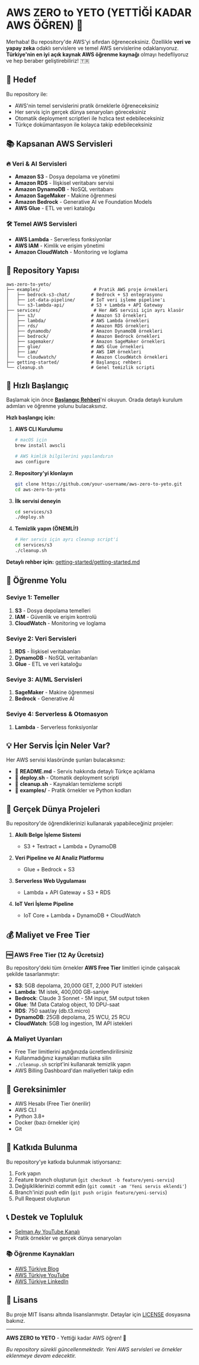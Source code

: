 # AWS ZERO to YETO (YETTİĞİ KADAR AWS ÖĞREN) 🚀

Merhaba! Bu repository'de AWS'yi sıfırdan öğreneceksiniz. Özellikle **veri ve yapay zeka** odaklı servislere ve temel AWS servislerine odaklanıyoruz. **Türkiye'nin en iyi açık kaynak AWS öğrenme kaynağı** olmayı hedefliyoruz ve hep beraber geliştirebiliriz! 🇹🇷

## 🎯 Hedef

Bu repository ile:
- AWS'nin temel servislerini pratik örneklerle öğreneceksiniz
- Her servis için gerçek dünya senaryoları göreceksiniz
- Otomatik deployment scriptleri ile hızlıca test edebileceksiniz
- Türkçe dokümantasyon ile kolayca takip edebileceksiniz

## 📚 Kapsanan AWS Servisleri

### 🔥 Veri & AI Servisleri
- **Amazon S3** - Dosya depolama ve yönetimi
- **Amazon RDS** - İlişkisel veritabanı servisi
- **Amazon DynamoDB** - NoSQL veritabanı
- **Amazon SageMaker** - Makine öğrenmesi
- **Amazon Bedrock** - Generative AI ve Foundation Models
- **AWS Glue** - ETL ve veri kataloğu

### 🛠️ Temel AWS Servisleri
- **AWS Lambda** - Serverless fonksiyonlar
- **AWS IAM** - Kimlik ve erişim yönetimi
- **Amazon CloudWatch** - Monitoring ve loglama

## 📁 Repository Yapısı

```
aws-zero-to-yeto/
├── examples/                    # Pratik AWS proje örnekleri
│   ├── bedrock-s3-chat/        # Bedrock + S3 entegrasyonu
│   ├── iot-data-pipeline/      # IoT veri işleme pipeline'ı
│   └── s3-lambda-api/          # S3 + Lambda + API Gateway
├── services/                    # Her AWS servisi için ayrı klasör
│   ├── s3/                     # Amazon S3 örnekleri
│   ├── lambda/                 # AWS Lambda örnekleri
│   ├── rds/                    # Amazon RDS örnekleri
│   ├── dynamodb/               # Amazon DynamoDB örnekleri
│   ├── bedrock/                # Amazon Bedrock örnekleri
│   ├── sagemaker/              # Amazon SageMaker örnekleri
│   ├── glue/                   # AWS Glue örnekleri
│   ├── iam/                    # AWS IAM örnekleri
│   └── cloudwatch/             # Amazon CloudWatch örnekleri
├── getting-started/            # Başlangıç rehberi
└── cleanup.sh                  # Genel temizlik scripti
```

## 🚀 Hızlı Başlangıç

Başlamak için önce **[Başlangıç Rehberi](getting-started/getting-started.md)**'ni okuyun. Orada detaylı kurulum adımları ve öğrenme yolunu bulacaksınız.

**Hızlı başlangıç için:**

1. **AWS CLI Kurulumu**
   ```bash
   # macOS için
   brew install awscli
   
   # AWS kimlik bilgilerini yapılandırın
   aws configure
   ```

2. **Repository'yi klonlayın**
   ```bash
   git clone https://github.com/your-username/aws-zero-to-yeto.git
   cd aws-zero-to-yeto
   ```

3. **İlk servisi deneyin**
   ```bash
   cd services/s3
   ./deploy.sh
   ```

4. **Temizlik yapın (ÖNEMLİ!)**
   ```bash
   # Her servis için ayrı cleanup script'i
   cd services/s3
   ./cleanup.sh
   ```

**Detaylı rehber için:** [getting-started/getting-started.md](getting-started/getting-started.md)

## 📖 Öğrenme Yolu

### Seviye 1: Temeller
1. **S3** - Dosya depolama temelleri
2. **IAM** - Güvenlik ve erişim kontrolü
3. **CloudWatch** - Monitoring ve loglama

### Seviye 2: Veri Servisleri
1. **RDS** - İlişkisel veritabanları
2. **DynamoDB** - NoSQL veritabanları
3. **Glue** - ETL ve veri kataloğu

### Seviye 3: AI/ML Servisleri
1. **SageMaker** - Makine öğrenmesi
2. **Bedrock** - Generative AI

### Seviye 4: Serverless & Otomasyon
1. **Lambda** - Serverless fonksiyonlar

## 💡 Her Servis İçin Neler Var?

Her AWS servisi klasöründe şunları bulacaksınız:

- 📖 **README.md** - Servis hakkında detaylı Türkçe açıklama
- 🚀 **deploy.sh** - Otomatik deployment scripti
- 🧹 **cleanup.sh** - Kaynakları temizleme scripti
- 📝 **examples/** - Pratik örnekler ve Python kodları

## 🎯 Gerçek Dünya Projeleri

Bu repository'de öğrendiklerinizi kullanarak yapabileceğiniz projeler:

1. **Akıllı Belge İşleme Sistemi**
   - S3 + Textract + Lambda + DynamoDB

2. **Veri Pipeline ve AI Analiz Platformu**
   - Glue + Bedrock + S3

3. **Serverless Web Uygulaması**
   - Lambda + API Gateway + S3 + RDS

4. **IoT Veri İşleme Pipeline**
   - IoT Core + Lambda + DynamoDB + CloudWatch

## 💰 Maliyet ve Free Tier

### 🆓 AWS Free Tier (12 Ay Ücretsiz)
Bu repository'deki tüm örnekler **AWS Free Tier** limitleri içinde çalışacak şekilde tasarlanmıştır:

- **S3**: 5GB depolama, 20,000 GET, 2,000 PUT istekleri
- **Lambda**: 1M istek, 400,000 GB-saniye
- **Bedrock**: Claude 3 Sonnet - 5M input, 5M output token
- **Glue**: 1M Data Catalog object, 10 DPU-saat
- **RDS**: 750 saat/ay (db.t3.micro)
- **DynamoDB**: 25GB depolama, 25 WCU, 25 RCU
- **CloudWatch**: 5GB log ingestion, 1M API istekleri

### ⚠️ Maliyet Uyarıları
- Free Tier limitlerini aştığınızda ücretlendirilirsiniz
- Kullanmadığınız kaynakları mutlaka silin
- `./cleanup.sh` script'ini kullanarak temizlik yapın
- AWS Billing Dashboard'dan maliyetleri takip edin

## 🔧 Gereksinimler

- AWS Hesabı (Free Tier önerilir)
- AWS CLI
- Python 3.8+
- Docker (bazı örnekler için)
- Git

## 📝 Katkıda Bulunma

Bu repository'ye katkıda bulunmak istiyorsanız:

1. Fork yapın
2. Feature branch oluşturun (`git checkout -b feature/yeni-servis`)
3. Değişikliklerinizi commit edin (`git commit -am 'Yeni servis eklendi'`)
4. Branch'inizi push edin (`git push origin feature/yeni-servis`)
5. Pull Request oluşturun

## 📞 Destek ve Topluluk

- [Selman Ay YouTube Kanalı](https://www.youtube.com/@selmanay)
- Pratik örnekler ve gerçek dünya senaryoları

### 📚 Öğrenme Kaynakları
- [AWS Türkiye Blog](https://aws.amazon.com/tr/blogs/)
- [AWS Türkiye YouTube](https://www.youtube.com/@awsturkiye)
- [AWS Türkiye LinkedIn](https://www.linkedin.com/company/aws-turkiye/)

## 📄 Lisans

Bu proje MIT lisansı altında lisanslanmıştır. Detaylar için [LICENSE](LICENSE) dosyasına bakınız.

---

**AWS ZERO to YETO** - Yettiği kadar AWS öğren! 🚀

*Bu repository sürekli güncellenmektedir. Yeni AWS servisleri ve örnekler eklenmeye devam edecektir.*
